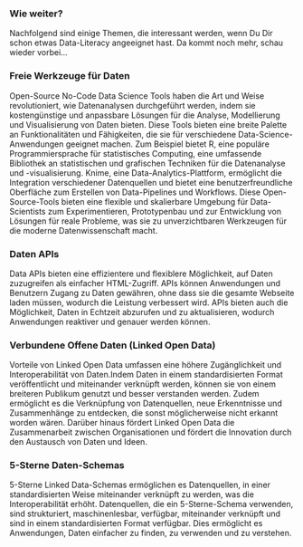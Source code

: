 <!-- -->
### Wie weiter?

Nachfolgend sind einige Themen, die interessant werden, wenn Du Dir schon etwas Data-Literacy angeeignet hast. Da kommt noch mehr, schau wieder vorbei...

### Freie Werkzeuge für Daten

Open-Source No-Code Data Science Tools haben die Art und Weise revolutioniert, wie Datenanalysen durchgeführt werden, indem sie kostengünstige und anpassbare Lösungen für die Analyse, Modellierung und Visualisierung von Daten bieten. Diese Tools bieten eine breite Palette an Funktionalitäten und Fähigkeiten, die sie für verschiedene Data-Science-Anwendungen geeignet machen. Zum Beispiel bietet R, eine populäre Programmiersprache für statistisches Computing, eine umfassende Bibliothek an statistischen und grafischen Techniken für die Datenanalyse und -visualisierung. Knime, eine Data-Analytics-Plattform, ermöglicht die Integration verschiedener Datenquellen und bietet eine benutzerfreundliche Oberfläche zum Erstellen von Data-Pipelines und Workflows. Diese Open-Source-Tools bieten eine flexible und skalierbare Umgebung für Data-Scientists zum Experimentieren, Prototypenbau und zur Entwicklung von Lösungen für reale Probleme, was sie zu unverzichtbaren Werkzeugen für die moderne Datenwissenschaft macht.

### Daten APIs

Data APIs bieten eine effizientere und flexiblere Möglichkeit, auf Daten zuzugreifen als einfacher HTML-Zugriff. APIs können Anwendungen und Benutzern Zugang zu Daten gewähren, ohne dass sie die gesamte Webseite laden müssen, wodurch die Leistung verbessert wird. APIs bieten auch die Möglichkeit, Daten in Echtzeit abzurufen und zu aktualisieren, wodurch Anwendungen reaktiver und genauer werden können.

### Verbundene Offene Daten (Linked Open Data)

Vorteile von Linked Open Data umfassen eine höhere Zugänglichkeit und Interoperabilität von Daten.Indem Daten in einem standardisierten Format veröffentlicht und miteinander verknüpft werden, können sie von einem breiteren Publikum genutzt und besser verstanden werden. Zudem ermöglicht es die Verknüpfung von Datenquellen, neue Erkenntnisse und Zusammenhänge zu entdecken, die sonst möglicherweise nicht erkannt worden wären. Darüber hinaus fördert Linked Open Data die Zusammenarbeit zwischen Organisationen und fördert die Innovation durch den Austausch von Daten und Ideen.

### 5-Sterne Daten-Schemas

5-Sterne Linked Data-Schemas ermöglichen es Datenquellen, in einer standardisierten Weise miteinander verknüpft zu werden, was die Interoperabilität erhöht. Datenquellen, die ein 5-Sterne-Schema verwenden, sind strukturiert, maschinenlesbar, verfügbar, miteinander verknüpft und sind in einem standardisierten Format verfügbar. Dies ermöglicht es Anwendungen, Daten einfacher zu finden, zu verwenden und zu verstehen.

